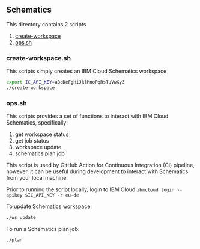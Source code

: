 ## Schematics
This directory contains 2 scripts

1. [create-workspace](create-workspace.sh)
2. [ops.sh](ops.sh)

### create-workspace.sh
This scripts simply creates an IBM Cloud Schematics workspace

```bash
export IC_API_KEY=aBcDeFgHiJklMnoPqRsTuVwXyZ
./create-workspace
```

### ops.sh
This scripts provides a set of functions to interact with IBM Cloud Schematics, specifically:

1. get workspace status
2. get job status
3. workspace update
4. schematics plan job

This script is used by GitHub Action for Continuous Integration (CI) pipeline, however, it can be useful during development to interact with Schematics from your local machine.

Prior to running the script locally, login to IBM Cloud `ibmcloud login --apikey $IC_API_KEY -r eu-de`

To update Schematics workspace:
```bash
./ws_update
```

To run a Schematics plan job:
```bash
./plan
```